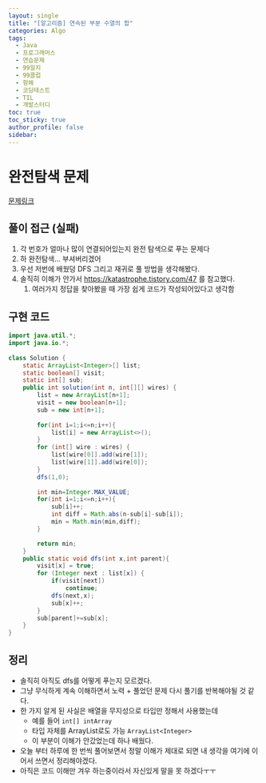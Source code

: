 ```yaml
---
layout: single
title: "[알고리즘] 연속된 부분 수열의 합"
categories: Algo
tags:
  - Java
  - 프로그래머스
  - 연습문제
  - 99일지
  - 99클럽
  - 항해
  - 코딩테스트
  - TIL
  - 개발스터디
toc: true
toc_sticky: true
author_profile: false
sidebar:
---
```

# 완전탐색 문제

[문제링크](https://school.programmers.co.kr/learn/courses/30/lessons/86971)

## 풀이 접근 (실패)

1. 각 번호가 얼마나 많이 연결되어있는지 완전 탐색으로 푸는 문제다
2. 하 완전탐색... 부셔버리겠어
3. 우선 저번에 배웠덩 DFS 그리고 재귀로 풀 방법을 생각해봤다.
4. 솔직히 이해가 안가서 https://katastrophe.tistory.com/47 를 참고했다.
	1. 여러가지 정답을 찾아봤을 때 가장 쉽게 코드가 작성되어있다고 생각함

## 구현 코드 

```java
import java.util.*;
import java.io.*;
 
class Solution {
    static ArrayList<Integer>[] list;
    static boolean[] visit;
    static int[] sub;
    public int solution(int n, int[][] wires) {
        list = new ArrayList[n+1];
        visit = new boolean[n+1];
        sub = new int[n+1];
 
        for(int i=1;i<=n;i++){
            list[i] = new ArrayList<>();
        }
        for (int[] wire : wires) {
            list[wire[0]].add(wire[1]);
            list[wire[1]].add(wire[0]);
        }
        dfs(1,0);
 
        int min=Integer.MAX_VALUE;
        for(int i=1;i<=n;i++){
            sub[i]++;
            int diff = Math.abs(n-sub[i]-sub[i]);
            min = Math.min(min,diff);
        }

        return min;
    }
    public static void dfs(int x,int parent){
        visit[x] = true;
        for (Integer next : list[x]) {
            if(visit[next])
                continue;
            dfs(next,x);
            sub[x]++;
        }
        sub[parent]+=sub[x];
    }
}

```


## 정리

- 솔직히 아직도 dfs를 어떻게 푸는지 모르겠다.
- 그냥 무식하게 계속 이해하면서 노력 + 풀었던 문제 다시 풀기를 반복해야될 것 같다.
- 한 가지 알게 된 사실은 배열을 무지성으로 타입만 정해서 사용했는데 
	- 예를 들어 `int[] intArray`
	- 타입 자체를 ArrayList로도 가능 `ArrayList<Integer>`
	- 이 부분이 이해가 안갔었는데 하나 배웠다.
- 오늘 부터 하루에 한 번씩 풀어보면서 정말 이해가 제대로 되면 내 생각을 여기에 이어서 쓰면서 정리해야겠다.
- 아직은 코드 이해만 겨우 하는중이라서 자신있게 말을 못 하겠다ㅜㅜ